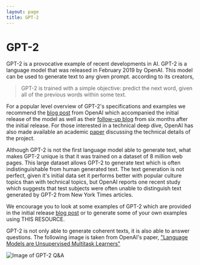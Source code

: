 ```yaml
---
layout: page
title: GPT-2
---
```

# GPT-2

GPT-2 is a provocative example of recent developments in AI. GPT-2 is a language model that was released in February 2019 by OpenAI. This model can be used to generate text to any given prompt. according to its creators,
> GPT-2 is trained with a simple objective: predict the next word, given all of the previous words within some text.

 For a popular level overview of GPT-2's specifications and examples we recommend the [blog post](https://openai.com/blog/better-language-models/) from OpenAI which accompanied the initial release of the model as well as their [follow-up blog](https://openai.com/blog/gpt-2-6-month-follow-up/) from six months after the initial release. For those interested in a technical deep dive, OpenAI has also made available an academic [paper](https://d4mucfpksywv.cloudfront.net/better-language-models/language_models_are_unsupervised_multitask_learners.pdf) discussing the technical details of the project.

Although GPT-2 is not the first language model able to generate text, what makes GPT-2 unique is that it was trained on a dataset of 8 million web pages. This large dataset allows GPT-2 to generate text which is often indistinguishable from human generated text. The text generation is not perfect, given it's initial data set it performs better with popular culture topics than with technical topics, but OpenAI reports one recent study which suggests that test subjects were often unable to distinguish text generated by GPT-2 from New York Times articles.

We encourage you to look at some examples of GPT-2 which are provided in the initial release [blog post](https://openai.com/blog/better-language-models/) or to generate some of your own examples using THIS RESOURCE.

GPT-2 is not only able to generate coherent texts, it is also able to answer questions. The following image is taken from OpenAI's paper, ["Language Models are Unsupervised Multitask Learners"](https://d4mucfpksywv.cloudfront.net/better-language-models/language_models_are_unsupervised_multitask_learners.pdf)

![Image of GPT-2 Q&A](https://iliff.github.io/aar-presentation-2019//assets/gpt2-questions.png)
